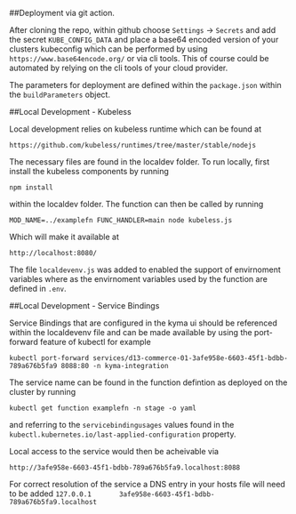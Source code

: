 ##Deployment via git action.

After cloning the repo, within github choose `Settings` -> `Secrets` and add the secret `KUBE_CONFIG_DATA` and place a base64 encoded version of your clusters kubeconfig which can be performed by using `https://www.base64encode.org/` or via cli tools. This of course could be automated by relying on the cli tools of your cloud provider.

The parameters for deployment are defined within the `package.json` within the `buildParameters` object.

##Local Development - Kubeless

Local development relies on kubeless runtime which can be found at

`https://github.com/kubeless/runtimes/tree/master/stable/nodejs`

The necessary files are found in the localdev folder. To run locally, first install the kubeless components by running

`npm install`

within the localdev folder. The function can then be called by running

`MOD_NAME=../examplefn FUNC_HANDLER=main node kubeless.js`

Which will make it available at

`http://localhost:8080/`

The file `localdevenv.js` was added to enabled the support of envirnoment variables where as the envirnoment variables used by the function are defined in `.env`. 

##Local Development - Service Bindings

Service Bindings that are configured in the kyma ui should be referenced within the localdevenv file and can be made available by using the port-forward feature of kubectl for example

`kubectl port-forward services/d13-commerce-01-3afe958e-6603-45f1-bdbb-789a676b5fa9 8088:80 -n kyma-integration`

The service name can be found in the function defintion as deployed on the cluster by running

`kubectl get function examplefn -n stage -o yaml`

and referring to the `servicebindingusages` values found in the `kubectl.kubernetes.io/last-applied-configuration` property. 

Local access to the service would then be acheivable via

`http://3afe958e-6603-45f1-bdbb-789a676b5fa9.localhost:8088`

For correct resolution of the service a DNS entry in your hosts file will need to be added
`127.0.0.1       3afe958e-6603-45f1-bdbb-789a676b5fa9.localhost`